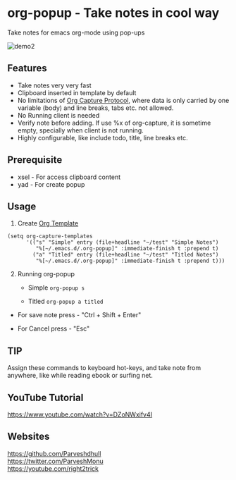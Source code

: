 # org-popup - Take notes in cool way

Take notes for emacs org-mode using pop-ups

![demo2](https://user-images.githubusercontent.com/17097240/109394838-12387800-794f-11eb-83de-04a457344e78.gif)


## Features
- Take notes very very fast
- Clipboard inserted in template by default
- No limitations of [Org Capture Protocol](https://orgmode.org/manual/The-capture-protocol.html), where data is only carried by one variable (body) and line breaks, tabs etc. not allowed.
- No Running client is needed
- Verify note before adding. If use %x of org-capture, it is sometime empty, specially when client is not running. 
- Highly configurable, like include todo, title, line breaks etc.

## Prerequisite
- xsel - For access clipboard content
- yad - For create popup

## Usage
1. Create [Org Template](https://orgmode.org/manual/Capture-templates.html)

```
(setq org-capture-templates
      '(("s" "Simple" entry (file+headline "~/test" "Simple Notes")
         "%[~/.emacs.d/.org-popup]" :immediate-finish t :prepend t)
        ("a" "Titled" entry (file+headline "~/test" "Titled Notes")
         "%[~/.emacs.d/.org-popup]" :immediate-finish t :prepend t)))
```

2. Running org-popup
	- Simple
		  `org-popup s`
	
	- Titled
		  `org-popup a titled`
	

- For save note press - "Ctrl + Shift + Enter"

- For Cancel press - "Esc"

## TIP
Assign these commands to keyboard hot-keys, and take note from anywhere, like while reading ebook or surfing net.

## YouTube Tutorial
https://www.youtube.com/watch?v=DZoNWxifv4I


## Websites
https://github.com/Parveshdhull
<br />https://twitter.com/ParveshMonu
<br />https://youtube.com/right2trick
